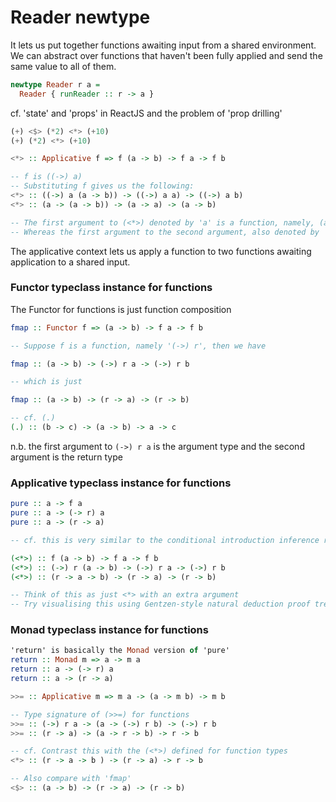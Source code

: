 # Reader newtype

It lets us put together functions awaiting input from a shared environment. We can abstract over functions that haven't been fully applied and send the same value to all of them.

```haskell
newtype Reader r a =
  Reader { runReader :: r -> a }
```

cf. 'state' and 'props' in ReactJS and the problem of 'prop drilling'

```haskell
(+) <$> (*2) <*> (+10)
(+) (*2) <*> (+10)

<*> :: Applicative f => f (a -> b) -> f a -> f b 

-- f is ((->) a)
-- Substituting f gives us the following:
<*> :: ((->) a (a -> b)) -> ((->) a a) -> ((->) a b)
<*> :: (a -> (a -> b)) -> (a -> a) -> (a -> b)

-- The first argument to (<*>) denoted by 'a' is a function, namely, (a -> a). In this case, this will be the (+10) function.
-- Whereas the first argument to the second argument, also denoted by 'a', is an Integer. In this case, this will be the argument to (*2) and (+10).
```

The applicative context lets us apply a function to two functions awaiting application to a shared input.

### Functor typeclass instance for functions

The Functor for functions is just function composition

```haskell
fmap :: Functor f => (a -> b) -> f a -> f b

-- Suppose f is a function, namely '(->) r', then we have

fmap :: (a -> b) -> (->) r a -> (->) r b 

-- which is just

fmap :: (a -> b) -> (r -> a) -> (r -> b)

-- cf. (.)
(.) :: (b -> c) -> (a -> b) -> a -> c
```

n.b. the first argument to `(->) r a` is the argument type and the second argument is the return type


### Applicative typeclass instance for functions

```haskell
pure :: a -> f a
pure :: a -> (-> r) a 
pure :: a -> (r -> a)

-- cf. this is very similar to the conditional introduction inference rule in logic

(<*>) :: f (a -> b) -> f a -> f b 
(<*>) :: (->) r (a -> b) -> (->) r a -> (->) r b 
(<*>) :: (r -> a -> b) -> (r -> a) -> (r -> b)

-- Think of this as just <*> with an extra argument
-- Try visualising this using Gentzen-style natural deduction proof tree.
```

### Monad typeclass instance for functions

```haskell
'return' is basically the Monad version of 'pure'
return :: Monad m => a -> m a 
return :: a -> (-> r) a 
return :: a -> (r -> a)

>>= :: Applicative m => m a -> (a -> m b) -> m b

-- Type signature of (>>=) for functions
>>= :: (->) r a -> (a -> (->) r b) -> (->) r b 
>>= :: (r -> a) -> (a -> r -> b) -> r -> b

-- cf. Contrast this with the (<*>) defined for function types
<*> :: (r -> a -> b ) -> (r -> a) -> r -> b

-- Also compare with 'fmap'
<$> :: (a -> b) -> (r -> a) -> (r -> b)
```
